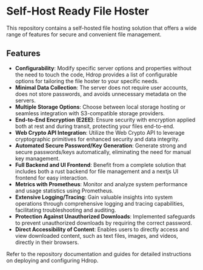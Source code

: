 # Self-Host Ready File Hoster

This repository contains a self-hosted file hosting solution that offers a wide range of features for secure and convenient file management.

## Features
- **Configurability**: Modify specific server options and properties without the need to touch the code, Hdrop provides a list of configurable options for tailoring the file hoster to your specific needs.
- **Minimal Data Collection**: The server does not require user accounts, does not store passwords, and avoids unnecessary metadata on the servers.
- **Multiple Storage Options**: Choose between local storage hosting or seamless integration with S3-compatible storage providers.
- **End-to-End Encryption (E2EE)**: Ensure security with encryption applied both at rest and during transit, protecting your files end-to-end.
- **Web Crypto API Integration**: Utilize the Web Crypto API to leverage cryptographic primitives for enhanced security and data integrity.
- **Automated Secure Password/Key Generation**: Generate strong and secure passwords/keys automatically, eliminating the need for manual key management.
- **Full Backend and UI Frontend**: Benefit from a complete solution that includes both a rust backend for file management and a nextjs UI frontend for easy interaction.
- **Metrics with Prometheus**: Monitor and analyze system performance and usage statistics using Prometheus.
- **Extensive Logging/Tracing**: Gain valuable insights into system operations through comprehensive logging and tracing capabilities, facilitating troubleshooting and auditing.
- **Protection Against Unauthorized Downloads**: Implemented safeguards to prevent unauthorized downloads by requiring the correct password.
- **Direct Accessibility of Content**: Enables users to directly access and view downloaded content, such as text files, images, and videos, directly in their browsers.

Refer to the repository documentation and guides for detailed instructions on deploying and configuring Hdrop.
